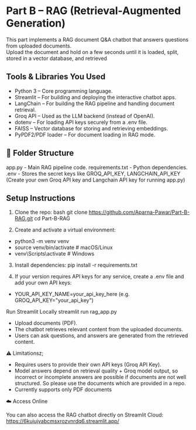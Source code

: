 # Part B – RAG (Retrieval-Augmented Generation)

This part implements a RAG document Q&A chatbot that answers questions from uploaded documents.  
Upload the document and hold on a few seconds until it is loaded, split, stored in a vector database, and retrieved

## Tools & Libraries You Used

- Python 3 – Core programming language.
- Streamlit – For building and deploying the interactive chatbot apps.
- LangChain – For building the RAG pipeline and handling document retrieval.
- Groq API – Used as the LLM backend (instead of OpenAI).
- dotenv – For loading API keys securely from a .env file.
- FAISS – Vector database for storing and retrieving embeddings.
- PyPDF2/PDF loader – For document loading in RAG mode.

## 📂 Folder Structure
app.py - Main RAG pipeline code.
requirements.txt - Python dependencies.
.env - Stores the secret keys like GROQ_API_KEY, LANGCHAIN_API_KEY (Create your own Groq API key and Langchain API key for running app.py)

## Setup Instructions

1. Clone the repo:
bash
git clone https://github.com/Aparna-Pawar/Part-B-RAG.git
cd Part-B-RAG

2. Create and activate a virtual environment:
- python3 -m venv venv
- source venv/bin/activate   # macOS/Linux
- venv\Scripts\activate      # Windows

3. Install dependencies:
pip install -r requirements.txt

4. If your version requires API keys for any service, create a .env file and add your own API keys:

- YOUR_API_KEY_NAME=your_api_key_here 
  (e.g. GROQ_API_KEY="your_api_key")

Run Streamlit Locally 
streamlit run rag_app.py

- Upload documents (PDF).
- The chatbot retrieves relevant content from the uploaded documents.
- Users can ask questions, and answers are generated from the retrieved content.

⚠️ Limitationsz;
- Requires users to provide their own API keys (Groq API Key).
- Model answers depend on retrieval quality + Groq model output, so incorrect or incomplete answers are possible if documents are not well structured. So please use the documents which are provided in a repo.
- Currently supports only PDF documents

☁️ Access Online

You can also access the RAG chatbot directly on Streamlit Cloud:
https://6kujujvabcmsxrozvnrdq6.streamlit.app/
